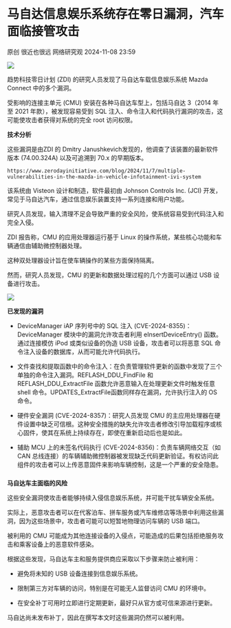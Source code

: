 #  马自达信息娱乐系统存在零日漏洞，汽车面临接管攻击   
原创 很近也很远  网络研究观   2024-11-08 23:59  
  
![](https://mmbiz.qpic.cn/mmbiz_png/yvLFKBRPQxMoWoNibAvcTV8ap7DIDjO1vDfZfiakdxczC2xsia5qVOibD7azfuvMguuR6UcLqSI9dHGNg1yULcpTEg/640?wx_fmt=png&from=appmsg "")  
  
趋势科技零日计划 (ZDI) 的研究人员发现了马自达车载信息娱乐系统 Mazda Connect 中的多个漏洞。  
  
受影响的连接主单元 (CMU) 安装在各种马自达车型上，包括马自达 3（2014 年至 2021 年款），被发现容易受到 SQL 注入、命令注入和代码执行漏洞的攻击，这可能使攻击者获得对系统的完全 root 访问权限。  
  
**技术分析**  
  
这些漏洞是由ZDI 的 Dmitry Janushkevich发现的，他调查了该装置的最新软件版本 (74.00.324A) 以及可追溯到 70.x 的早期版本。  
```
https://www.zerodayinitiative.com/blog/2024/11/7/multiple-vulnerabilities-in-the-mazda-in-vehicle-infotainment-ivi-system
```  
  
该系统由 Visteon 设计和制造，软件最初由 Johnson Controls Inc. (JCI) 开发，常见于马自达汽车，通过信息娱乐装置支持一系列连接和用户功能。  
  
研究人员发现，输入清理不足会导致严重的安全风险，使系统容易受到代码注入和完全入侵。  
  
ZDI 报告称，CMU 的应用处理器运行基于 Linux 的操作系统，某些核心功能和车辆通信由辅助微控制器处理。  
  
这种双处理器设计旨在使车辆操作的某些方面保持隔离。  
  
然而，研究人员发现，CMU 的更新和数据处理过程的几个方面可以通过 USB 设备进行攻击。  
  
![](https://mmbiz.qpic.cn/mmbiz_jpg/yvLFKBRPQxMoWoNibAvcTV8ap7DIDjO1vRFxjPPB3UN4UstvtbwAialZMicCUqmNI10v835buBb5UiaKH5sxAWf23w/640?wx_fmt=jpeg&from=appmsg "")  
  
  
**已发现的漏洞**  
- DeviceManager iAP 序列号中的 SQL 注入 (CVE-2024-8355)：DeviceManager 模块中的漏洞允许攻击者利用 eInsertDeviceEntry() 函数。通过连接模仿 iPod 或类似设备的伪造 USB 设备，攻击者可以将恶意 SQL 命令注入设备的数据库，从而可能允许代码执行。  
  
  
- 文件查找和提取函数中的命令注入：在负责管理软件更新的函数中发现了三个单独的命令注入漏洞。REFLASH_DDU_FindFile 和 REFLASH_DDU_ExtractFile 函数允许恶意输入在处理更新文件时触发任意 shell 命令。UPDATES_ExtractFile函数同样存在漏洞，允许执行注入的 OS 命令。  
  
  
- 硬件安全漏洞 (CVE-2024-8357)：研究人员发现 CMU 的主应用处理器在硬件设置中缺乏可信根。这种安全措施的缺失允许攻击者修改引导加载程序或核心固件，使其在系统上持续存在，即使在重新启动后也是如此。  
  
  
- 辅助 MCU 上的未签名代码执行 (CVE-2024-8356)：负责车辆网络交互（如 CAN 总线连接）的车辆辅助微控制器被发现缺乏代码更新验证。有权访问此组件的攻击者可以上传恶意固件来影响车辆控制，这是一个严重的安全隐患。  
  
  
###   
  
**马自达车主面临的风险**  
  
这些安全漏洞使攻击者能够持续入侵信息娱乐系统，并可能干扰车辆安全系统。  
  
实际上，恶意攻击者可以在代客泊车、拼车服务或汽车维修店等场景中利用这些漏洞，因为这些场景中，攻击者可能可以短暂地物理访问车辆的 USB 端口。  
  
被利用的 CMU 可能成为其他连接设备的入侵点，可能造成的后果包括拒绝服务攻击和乘客设备上的恶意软件感染。  
  
根据这些发现，马自达车主和服务提供商应采取以下步骤来防止被利用：  
- 避免将未知的 USB 设备连接到信息娱乐系统。  
  
  
- 限制第三方对车辆的访问，特别是在可能无人监督访问 CMU 的环境中。  
  
  
- 在安全补丁可用时立即进行定期更新，最好只从官方或可信来源进行更新。  
  
  
马自达尚未发布补丁，因此在撰写本文时这些漏洞仍然可以被利用。  
  
